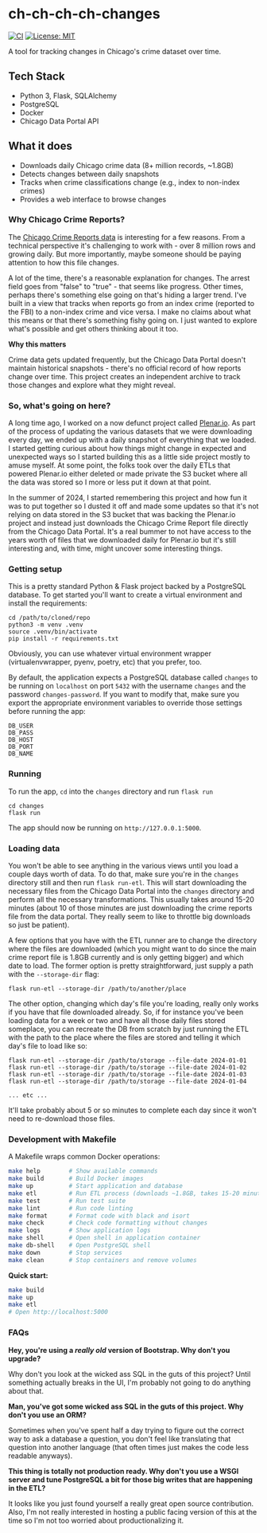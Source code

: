 # ch-ch-ch-ch-changes

[![CI](https://github.com/evz/ch-ch-ch-changes/actions/workflows/ci.yml/badge.svg)](https://github.com/evz/ch-ch-ch-changes/actions/workflows/ci.yml)
[![License: MIT](https://img.shields.io/badge/License-MIT-yellow.svg)](https://opensource.org/licenses/MIT)

A tool for tracking changes in Chicago's crime dataset over time.

## Tech Stack
- Python 3, Flask, SQLAlchemy
- PostgreSQL 
- Docker
- Chicago Data Portal API

## What it does
- Downloads daily Chicago crime data (8+ million records, ~1.8GB)
- Detects changes between daily snapshots
- Tracks when crime classifications change (e.g., index to non-index crimes)
- Provides a web interface to browse changes

### Why Chicago Crime Reports?

The [Chicago Crime Reports
data](https://data.cityofchicago.org/Public-Safety/Crimes-2001-to-Present/ijzp-q8t2/about_data)
is interesting for a few reasons. From a technical perspective it's challenging
to work with - over 8 million rows and growing daily. But more importantly,
maybe someone should be paying attention to how this file changes. 

A lot of the time, there's a reasonable explanation for changes. The arrest
field goes from "false" to "true" - that seems like progress. Other times,
perhaps there's something else going on that's hiding a larger trend. I've
built in a view that tracks when reports go from an index crime (reported to
the FBI) to a non-index crime and vice versa. I make no claims about what this
means or that there's something fishy going on. I just wanted to explore what's
possible and get others thinking about it too.

**Why this matters**

Crime data gets updated frequently, but the Chicago Data Portal doesn't
maintain historical snapshots - there's no official record of how reports
change over time. This project creates an independent archive to track those
changes and explore what they might reveal.

### So, what's going on here?

A long time ago, I worked on a now defunct project called
[Plenar.io](https://plenar.io). As part of the process of updating the various
datasets that we were downloading every day, we ended up with a daily snapshot
of everything that we loaded. I started getting curious about how things might
change in expected and unexpected ways so I started building this as a little
side project mostly to amuse myself. At some point, the folks took over the
daily ETLs that powered Plenar.io either deleted or made private the S3 bucket
where all the data was stored so I more or less put it down at that point.

In the summer of 2024, I started remembering this project and how fun it was to
put together so I dusted it off and made some updates so that it's not relying
on data stored in the S3 bucket that was backing the Plenar.io project and
instead just downloads the Chicago Crime Report file directly from the Chicago
Data Portal. It's a real bummer to not have access to the years worth of files
that we downloaded daily for Plenar.io but it's still interesting and, with
time, might uncover some interesting things.

### Getting setup

This is a pretty standard Python & Flask project backed by a PostgreSQL
database. To get started you'll want to create a virtual environment and
install the requirements:

```
cd /path/to/cloned/repo
python3 -m venv .venv
source .venv/bin/activate
pip install -r requirements.txt
```

Obviously, you can use whatever virtual environment wrapper (virtualenvwrapper,
pyenv, poetry, etc) that you prefer, too. 

By default, the application expects a PostgreSQL database called `changes` to
be running on `localhost` on port `5432` with the username `changes` and the
password `changes-password`. If you want to modify that, make sure you export
the appropriate environment variables to override those settings before running
the app:

```
DB_USER
DB_PASS
DB_HOST
DB_PORT
DB_NAME
```

### Running

To run the app, `cd` into the `changes` directory and run `flask run`

```
cd changes
flask run
```

The app should now be running on `http://127.0.0.1:5000`. 

### Loading data

You won't be able to see anything in the various views until you load a couple
days worth of data.  To do that, make sure you're in the `changes` directory
still and then run `flask run-etl`.  This will start downloading the necessary
files from the Chicago Data Portal into the `changes` directory and perform all
the necessary transformations.  This usually takes around 15-20 minutes (about
10 of those minutes are just downloading the crime reports file from the data
portal. They really seem to like to throttle big downloads so just be patient).

A few options that you have with the ETL runner are to change the directory
where the files are downloaded (which you might want to do since the main crime
report file is 1.8GB currently and is only getting bigger) and which date to
load. The former option is pretty straightforward, just supply a path with the
`--storage-dir` flag:

```
flask run-etl --storage-dir /path/to/another/place
```

The other option, changing which day's file you're loading, really only works
if you have that file downloaded already. So, if for instance you've been
    loading data for a week or two and have all those daily files stored
    someplace, you can recreate the DB from scratch by just running the ETL
    with the path to the place where the files are stored and telling it which
    day's file to load like so:

```
flask run-etl --storage-dir /path/to/storage --file-date 2024-01-01
flask run-etl --storage-dir /path/to/storage --file-date 2024-01-02
flask run-etl --storage-dir /path/to/storage --file-date 2024-01-03
flask run-etl --storage-dir /path/to/storage --file-date 2024-01-04

... etc ...
```

It'll take probably about 5 or so minutes to complete each day since it won't
need to re-download those files.

### Development with Makefile

A Makefile wraps common Docker operations:

```bash
make help        # Show available commands
make build       # Build Docker images
make up          # Start application and database
make etl         # Run ETL process (downloads ~1.8GB, takes 15-20 minutes)
make test        # Run test suite
make lint        # Run code linting
make format      # Format code with black and isort
make check       # Check code formatting without changes
make logs        # Show application logs
make shell       # Open shell in application container
make db-shell    # Open PostgreSQL shell
make down        # Stop services
make clean       # Stop containers and remove volumes
```

**Quick start:**
```bash
make build
make up
make etl
# Open http://localhost:5000
```

### FAQs

**Hey, you're using a _really old_ version of Bootstrap. Why don't you upgrade?**

Why don't you look at the wicked ass SQL in the guts of this project? Until
something actually breaks in the UI, I'm probably not going to do anything
about that.

**Man, you've got some wicked ass SQL in the guts of this project. Why don't you use an ORM?**

Sometimes when you've spent half a day trying to figure out the correct way to
ask a database a question, you don't feel like translating that question into
another language (that often times just makes the code less readable anyways).

**This thing is totally not production ready. Why don't you use a WSGI server and tune PostgreSQL a bit for those big writes that are happening in the ETL?**

It looks like you just found yourself a really great open source contribution.
Also, I'm not really interested in hosting a public facing version of this at
the time so I'm not too worried about productionalizing it.
